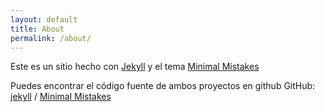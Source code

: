 ```yaml
---
layout: default
title: About
permalink: /about/
---
```


Este es un sitio hecho con [Jekyll][jekyll-homepage] y el tema [Minimal Mistakes][minimal-mistakes-theme]

Puedes encontrar el código fuente de ambos proyectos en github GitHub:
[jekyll][jekyll-organization] /
[Minimal Mistakes][minimal-mistakes-gh]



[jekyll-homepage]: https://jekyllrb.com/
[jekyll-organization]: https://github.com/jekyll/jekyll
[minimal-mistakes-gh]: https://github.com/mmistakes/minimal-mistakes
[minimal-mistakes-theme]: https://mmistakes.github.io/minimal-mistakes
